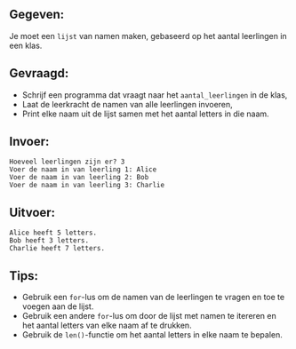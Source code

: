 ## Gegeven:

Je moet een `lijst` van namen maken, gebaseerd op het aantal leerlingen in een klas.
  

## Gevraagd:

* Schrijf een programma dat vraagt naar het `aantal_leerlingen` in de klas,
* Laat de leerkracht de namen van alle leerlingen invoeren,
* Print elke naam uit de lijst samen met het aantal letters in die naam. 


## Invoer: 
```
Hoeveel leerlingen zijn er? 3
Voer de naam in van leerling 1: Alice
Voer de naam in van leerling 2: Bob
Voer de naam in van leerling 3: Charlie

```


## Uitvoer: 
```
Alice heeft 5 letters.
Bob heeft 3 letters.
Charlie heeft 7 letters.

```

## Tips: 
* Gebruik een `for`-lus om de namen van de leerlingen te vragen en toe te voegen aan de lijst.
* Gebruik een andere `for`-lus om door de lijst met namen te itereren en het aantal letters van elke naam af te drukken.
* Gebruik de `len()`-functie om het aantal letters in elke naam te bepalen.